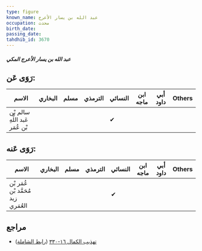 ```yaml
---
type: figure
known_name: عبد الله بن يسار الأعرج
occupation: محدث
birth_date:
passing_date:
tahdhib_id: 3670
---
```

##### عبد الله بن يسار الأعرج المكي

## رَوَى عَن:
| الاسم                           | البخاري | مسلم | الترمذي | النسائي | ابن ماجه | أبي داود | Others |
| ------------------------------- | ------- | ---- | ------- | ------- | -------- | -------- | ------ |
| سالم بْن عَبد اللَّهِ بْن عُمَر |         |      |         | ✔       |          |          |        |
## رَوَى عَنه:
| الاسم                               | البخاري | مسلم | الترمذي | النسائي | ابن ماجه | أبي داود | Others |
| ----------------------------------- | ------- | ---- | ------- | ------- | -------- | -------- | ------ |
| عُمَر بْن مُحَمَّد بْن زيد العُمَري |         |      |         | ✔       |          |          |        |
## مراجع
- [تهذيب الكمال ١٦-٣٣٠](obsidian://open?vault=Tahdhib-al-Kamal&file=Figures/٣٦٧٠-عبد%20الله%20بن%20يسار%20الأعرج%20المكي) ([رابط الشاملة](https://shamela.ws/book/3722/8323))